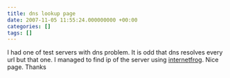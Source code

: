 ```yaml
---
title: dns lookup page
date: 2007-11-05 11:55:24.000000000 +00:00
categories: []
tags: []
---
```

<p>I had one of test servers with dns problem. It is odd that dns resolves every url but that one. I managed to find ip of the server using <a href="http://www.internetfrog.com/myinternet/dnslookup/index.asp ">internetfrog</a>.  Nice page. Thanks</p>
